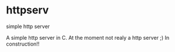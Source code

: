 # httpserv
simple http server

A simple http server in C.
At the moment not realy a http server ;)
In construction!!
